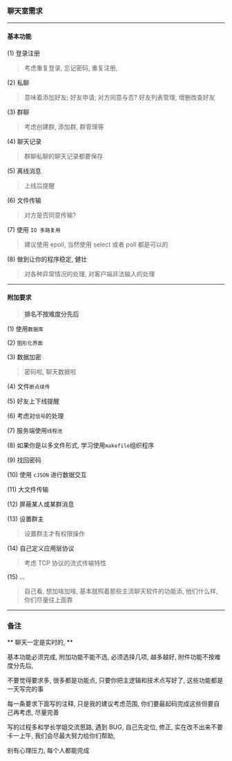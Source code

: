 ### 聊天室需求

---

#### 基本功能

(1) 登录注册

> 考虑重复登录, 忘记密码, 重复注册,

(2) 私聊

> 意味着添加好友; 好友申请; 对方同意与否? 好友列表管理, 增删改查好友

(3) 群聊

> 考虑创建群, 添加群, 群管理等

(4)	聊天记录
> 群聊私聊的聊天记录都要保存

(5)	离线消息
> 上线后提醒

(6)	文件传输

> 对方是否同意传输? 

(7) 使用 `IO 多路复用`

> 建议使用 epoll, 当然使用 select 或者 poll 都是可以的

(8)	做到让你的程序稳定, 健壮

> 对各种异常情况的处理, 对客户端非法输入的处理 

---

#### 附加要求

> **排名不按难度分先后**

(1)	使用`数据库`

(2)	`图形化界面`

(3)	数据加密
> 密码啦, 聊天数据啦

(4)	文件`断点续传`

(5) 好友上下线提醒

(6) 考虑对`信号`的处理

(7) 服务端使用`线程池`

(8) 如果你是以多文件形式, 学习使用`makefile`组织程序

(9)	找回密码

(10)	使用 `cJSON` 进行数据交互

(11) 大文件传输

(12)	屏蔽某人或某群消息

(13)	设置群主

> 设置群主才有权限操作

(14)	自己定义应用层协议

> 考虑 TCP 协议的流式传输特性

(15)	...
> 自己看, 想加啥加啥, 
基本就照着那些主流聊天软件的功能添, 他们什么样, 你们尽量往上面靠


---

### 备注

** 聊天一定是实时的, **

基本功能必须完成, 附加功能不能不选, 必须选择几项, 越多越好, 附件功能不按难度分先后, 

不要觉得要求多, 很多都是功能点, 只要你把主逻辑和技术点写好了, 这些功能都是一天写完的事

每一条要求下面写的注释, 只是我的建议考虑范围, 你们要最起码完成这些但要自己再考虑, 尽量完善

写的过程多和学长学姐交流思路, 遇到 BUG, 自己先定位, 修正, 实在改不出来不要卡一上午, 我们会尽最大努力给你们帮助,

别有心理压力, 每个人都能完成
